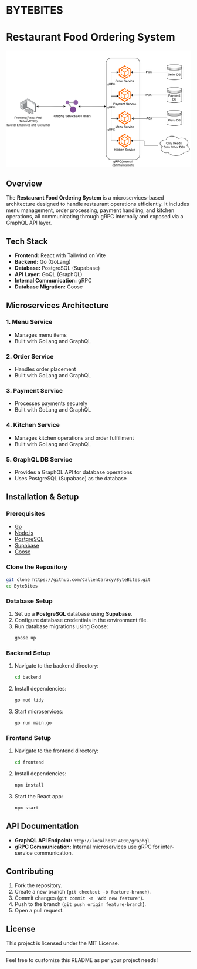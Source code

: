 # BYTEBITES
# Restaurant Food Ordering System

![Architecture Diagram](https://github.com/CallenCaracy/ByteBites/blob/main/documents/diagrams/SIA_Final_Project.drawio.png)

## Overview
The **Restaurant Food Ordering System** is a microservices-based architecture designed to handle restaurant operations efficiently. It includes menu management, order processing, payment handling, and kitchen operations, all communicating through gRPC internally and exposed via a GraphQL API layer.

## Tech Stack
- **Frontend:** React with Tailwind on Vite
- **Backend:** Go (GoLang)
- **Database:** PostgreSQL (Supabase)
- **API Layer:** GoQL (GraphQL)
- **Internal Communication:** gRPC
- **Database Migration:** Goose

## Microservices Architecture

### 1. **Menu Service**
   - Manages menu items
   - Built with GoLang and GraphQL

### 2. **Order Service**
   - Handles order placement
   - Built with GoLang and GraphQL

### 3. **Payment Service**
   - Processes payments securely
   - Built with GoLang and GraphQL

### 4. **Kitchen Service**
   - Manages kitchen operations and order fulfillment
   - Built with GoLang and GraphQL

### 5. **GraphQL DB Service**
   - Provides a GraphQL API for database operations
   - Uses PostgreSQL (Supabase) as the database

## Installation & Setup

### Prerequisites
- [Go](https://go.dev/dl/)
- [Node.js](https://nodejs.org/)
- [PostgreSQL](https://www.postgresql.org/download/)
- [Supabase](https://supabase.com/)
- [Goose](https://github.com/pressly/goose)

### Clone the Repository
```sh
git clone https://github.com/CallenCaracy/ByteBites.git
cd ByteBites
```

### Database Setup
1. Set up a **PostgreSQL** database using **Supabase**.
2. Configure database credentials in the environment file.
3. Run database migrations using Goose:
   ```sh
   goose up
   ```

### Backend Setup
1. Navigate to the backend directory:
   ```sh
   cd backend
   ```
2. Install dependencies:
   ```sh
   go mod tidy
   ```
3. Start microservices:
   ```sh
   go run main.go
   ```

### Frontend Setup
1. Navigate to the frontend directory:
   ```sh
   cd frontend
   ```
2. Install dependencies:
   ```sh
   npm install
   ```
3. Start the React app:
   ```sh
   npm start
   ```

## API Documentation
- **GraphQL API Endpoint:** `http://localhost:4000/graphql`
- **gRPC Communication:** Internal microservices use gRPC for inter-service communication.

## Contributing
1. Fork the repository.
2. Create a new branch (`git checkout -b feature-branch`).
3. Commit changes (`git commit -m 'Add new feature'`).
4. Push to the branch (`git push origin feature-branch`).
5. Open a pull request.

## License
This project is licensed under the MIT License.

---
Feel free to customize this README as per your project needs!


